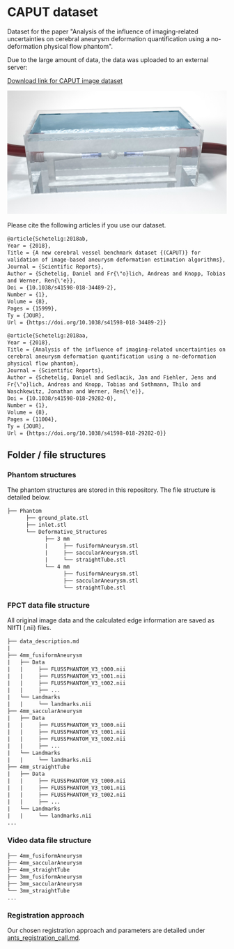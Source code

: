 # CAPUT dataset

Dataset for the paper "Analysis of the influence of imaging-related uncertainties on cerebral aneurysm deformation quantification using a no-deformation physical flow phantom".

Due to the large amount of data, the data was uploaded to an external server:

[Download link for CAPUT image dataset](https://icns-nas1.uke.uni-hamburg.de/owncloud/index.php/s/pFIfanHSM47SOyM)

![](image.jpg)

Please cite the following articles if you use our dataset.


```
@article{Schetelig:2018ab,
Year = {2018},
Title = {A new cerebral vessel benchmark dataset {(CAPUT)} for validation of image-based aneurysm deformation estimation algorithms},
Journal = {Scientific Reports},
Author = {Schetelig, Daniel and Fr{\"o}lich, Andreas and Knopp, Tobias and Werner, Ren{\'e}},
Doi = {10.1038/s41598-018-34489-2},
Number = {1},
Volume = {8},
Pages = {15999},
Ty = {JOUR},
Url = {https://doi.org/10.1038/s41598-018-34489-2}}
```

```
@article{Schetelig:2018aa,
Year = {2018},
Title = {Analysis of the influence of imaging-related uncertainties on cerebral aneurysm deformation quantification using a no-deformation physical flow phantom},
Journal = {Scientific Reports},
Author = {Schetelig, Daniel and Sedlacik, Jan and Fiehler, Jens and Fr{\"o}lich, Andreas and Knopp, Tobias and Sothmann, Thilo and Waschkewitz, Jonathan and Werner, Ren{\'e}},
Doi = {10.1038/s41598-018-29282-0},
Number = {1},
Volume = {8},
Pages = {11004},
Ty = {JOUR},
Url = {https://doi.org/10.1038/s41598-018-29282-0}}
```

## Folder / file structures

### Phantom structures

The phantom structures are stored in this repository.
The file structure is detailed below.

```
├── Phantom
      ├── ground_plate.stl
      ├── inlet.stl
      └── Deformative_Structures
            ├── 3 mm
            |     ├── fusiformAneurysm.stl
            |     ├── saccularAneurysm.stl
            |     └── straightTube.stl
            └── 4 mm
                  ├── fusiformAneurysm.stl
                  ├── saccularAneurysm.stl
                  └── straightTube.stl
```

### FPCT data file structure

All original image data and the calculated edge information are saved as NIfTI (.nii) files.

```
├── data_description.md
|
├── 4mm_fusiformAneurysm
|   ├── Data
|   |     ├── FLUSSPHANTOM_V3_t000.nii
|   |     ├── FLUSSPHANTOM_V3_t001.nii
|   |     ├── FLUSSPHANTOM_V3_t002.nii
|   |     ├── ...
|   └── Landmarks
|   |     └── landmarks.nii
├── 4mm_saccularAneurysm
|   ├── Data
|   |     ├── FLUSSPHANTOM_V3_t000.nii
|   |     ├── FLUSSPHANTOM_V3_t001.nii
|   |     ├── FLUSSPHANTOM_V3_t002.nii
|   |     ├── ...
|   └── Landmarks
|   |     └── landmarks.nii
├── 4mm_straightTube
|   ├── Data
|   |     ├── FLUSSPHANTOM_V3_t000.nii
|   |     ├── FLUSSPHANTOM_V3_t001.nii
|   |     ├── FLUSSPHANTOM_V3_t002.nii
|   |     ├── ...
|   └── Landmarks
|   |     └── landmarks.nii
...
```


### Video data file structure

```
├── 4mm_fusiformAneurysm
├── 4mm_saccularAneurysm
├── 4mm_straightTube
├── 3mm_fusiformAneurysm
├── 3mm_saccularAneurysm
└── 3mm_straightTube
...
```

### Registration approach

Our chosen registration approach and parameters are detailed under [ants_registration_call.md](ants_registration_call.md).
